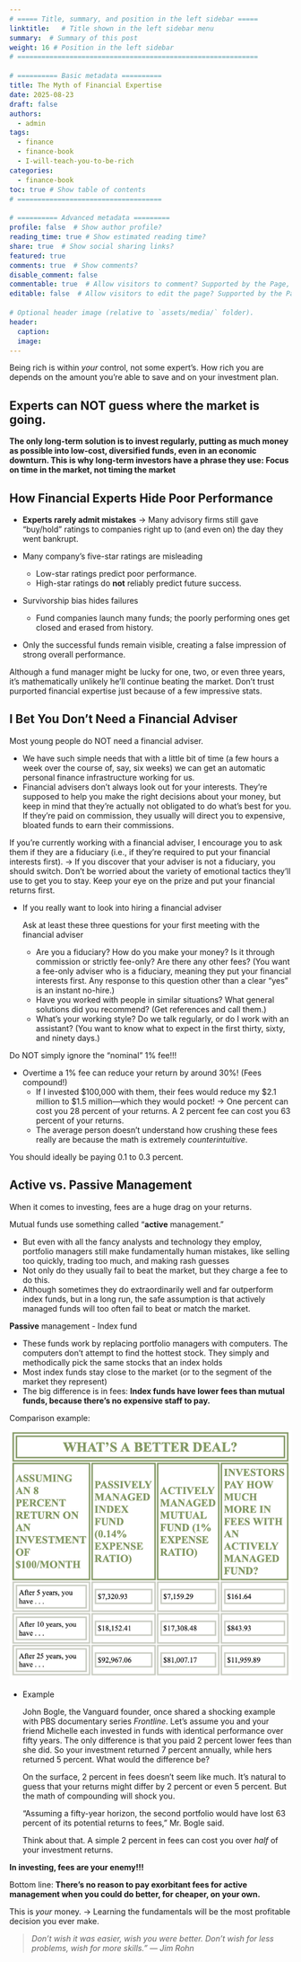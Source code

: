 ```yaml
---
# ===== Title, summary, and position in the left sidebar =====
linktitle:   # Title shown in the left sidebar menu
summary:  # Summary of this post
weight: 16 # Position in the left sidebar
# ============================================================

# ========== Basic metadata ==========
title: The Myth of Financial Expertise
date: 2025-08-23
draft: false
authors:
  - admin
tags:
  - finance
  - finance-book
  - I-will-teach-you-to-be-rich
categories:
  - finance-book
toc: true # Show table of contents
# ====================================

# ========== Advanced metadata =========
profile: false  # Show author profile?
reading_time: true # Show estimated reading time?
share: true  # Show social sharing links?
featured: true
comments: true  # Show comments?
disable_comment: false
commentable: true  # Allow visitors to comment? Supported by the Page, Post, and Book content types.
editable: false  # Allow visitors to edit the page? Supported by the Page, Post, and Book content types.

# Optional header image (relative to `assets/media/` folder).
header:
  caption: 
  image:  
---
```


Being rich is within *your* control, not some expert’s. How rich you are depends on the amount you’re able to save and on your investment plan.

## Experts can NOT guess where the market is going.

**The only long-term solution is to invest regularly, putting as much money as possible into low-cost, diversified funds, even in an economic downturn. This is why long-term investors have a phrase they use: Focus on time in the market, not timing the market**

## **How Financial Experts Hide Poor Performance**

- **Experts rarely admit mistakes** → Many advisory firms still gave “buy/hold” ratings to companies right up to (and even on) the day they went bankrupt.

- Many company’s five-star ratings are misleading

  - Low-star ratings predict poor performance.
  - High-star ratings do **not** reliably predict future success.

- Survivorship bias hides failures

   - Fund companies launch many funds; the poorly performing ones get closed and erased from history.
- Only the successful funds remain visible, creating a false impression of strong overall performance.

Although a fund manager might be lucky for one, two, or even three years, it’s mathematically unlikely he’ll continue beating the market. Don’t trust purported financial expertise just because of a few impressive stats.

## **I Bet You Don’t Need a Financial Adviser**

Most young people do NOT need a financial adviser.

- We have such simple needs that with a little bit of time (a few hours a week over the course of, say, six weeks) we can get an automatic personal finance infrastructure working for us.
- Financial advisers don’t always look out for your interests. They’re supposed to help you make the right decisions about your money, but keep in mind that they’re actually not obligated to do what’s best for you. If they’re paid on commission, they usually will direct you to expensive, bloated funds to earn their commissions.

If you’re currently working with a financial adviser, I encourage you to ask them if they are a fiduciary (i.e., if they’re required to put your financial interests first). → If you discover that your adviser is not a fiduciary, you should switch. Don’t be worried about the variety of emotional tactics they’ll use to get you to stay. Keep your eye on the prize and put your financial returns first.

- If you really want to look into hiring a financial adviser

  Ask at least these three questions for your first meeting with the financial adviser

  - Are you a fiduciary? How do you make your money? Is it through commission or strictly fee-only? Are there any other fees? (You want a fee-only adviser who is a fiduciary, meaning they put your financial interests first. Any response to this question other than a clear “yes” is an instant no-hire.)
  - Have you worked with people in similar situations? What general solutions did you recommend? (Get references and call them.)
  - What’s your working style? Do we talk regularly, or do I work with an assistant? (You want to know what to expect in the first thirty, sixty, and ninety days.)

Do NOT simply ignore the “nominal” 1% fee!!!

- Overtime a 1% fee can reduce your return by around 30%! (Fees compound!)
  - If I invested $100,000 with them, their fees would reduce my $2.1 million to $1.5 million—which they would pocket! → One percent can cost you 28 percent of your returns. A 2 percent fee can cost you 63 percent of your returns.
  - The average person doesn’t understand how crushing these fees really are because the math is extremely *counterintuitive*.

You should ideally be paying 0.1 to 0.3 percent.

## **Active vs. Passive Management**

When it comes to investing, fees are a huge drag on your returns.

Mutual funds use something called “**active** management.”

- But even with all the fancy analysts and technology they employ, portfolio managers still make fundamentally human mistakes, like selling too quickly, trading too much, and making rash guesses
- Not only do they usually fail to beat the market, but they charge a fee to do this.
- Although sometimes they do extraordinarily well and far outperform index funds, but in a long run, the safe assumption is that actively managed funds will too often fail to beat or match the market.

**Passive** management - Index fund

- These funds work by replacing portfolio managers with computers. The computers don’t attempt to find the hottest stock. They simply and methodically pick the same stocks that an index holds
- Most index funds stay close to the market (or to the segment of the market they represent)
- The big difference is in fees: **Index funds have lower fees than mutual funds, because there’s no expensive staff to pay.**

Comparison example:

![截屏2025-08-16_17.30.55](https://raw.githubusercontent.com/EckoTan0804/upic-repo/master/uPic/%E6%88%AA%E5%B1%8F2025-08-16_17.30.55.png)

- Example

  John Bogle, the Vanguard founder, once shared a shocking example with PBS documentary series *Frontline*. Let’s assume you and your friend Michelle each invested in funds with identical performance over fifty years. The only difference is that you paid 2 percent lower fees than she did. So your investment returned 7 percent annually, while hers returned 5 percent. What would the difference be?

  On the surface, 2 percent in fees doesn’t seem like much. It’s natural to guess that your returns might differ by 2 percent or even 5 percent. But the math of compounding will shock you.

  “Assuming a fifty-year horizon, the second portfolio would have lost 63 percent of its potential returns to fees,” Mr. Bogle said.

  Think about that. A simple 2 percent in fees can cost you over *half* of your investment returns.

**In investing, fees are your enemy!!!**

Bottom line: **There’s no reason to pay exorbitant fees for active management when you could do better, for cheaper, on your own.**

This is *your* money. → Learning the fundamentals will be the most profitable decision you ever make.

> *Don’t wish it was easier, wish you were better. Don’t wish for less problems, wish for more skills.” — Jim Rohn*
